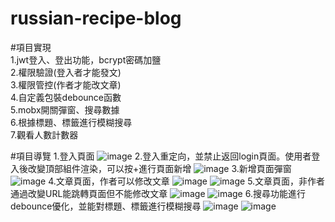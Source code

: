 # russian-recipe-blog
#項目實現  
1.jwt登入、登出功能，bcrypt密碼加鹽  
2.權限驗證(登入者才能發文)  
3.權限管控(作者才能改文章)  
4.自定義包裝debounce函數  
5.mobx開關彈窗、搜尋數據  
6.根據標題、標籤進行模糊搜尋  
7.觀看人數計數器

#項目導覽
1.登入頁面
![image](https://user-images.githubusercontent.com/113624708/213185175-ef806d41-59f4-42e8-82fc-b63d99fddc17.png)
2.登入重定向，並禁止返回login頁面。使用者登入後改變頂部組件渲染，可以按+進行頁面新增
![image](https://user-images.githubusercontent.com/113624708/213185368-18c38140-af8c-4ee3-af68-7ac9a4349268.png)
3.新增頁面彈窗
![image](https://user-images.githubusercontent.com/113624708/213185758-247b6888-8ec8-418f-8975-c4b100df526c.png)
4.文章頁面，作者可以修改文章
![image](https://user-images.githubusercontent.com/113624708/213186006-8eb3525a-c3c1-426e-9959-8e101a5f7fc6.png)
![image](https://user-images.githubusercontent.com/113624708/213186154-c31bc544-4272-491e-a4c3-c8bcc5e5fbe3.png)
5.文章頁面，非作者通過改變URL能跳轉頁面但不能修改文章
![image](https://user-images.githubusercontent.com/113624708/213186262-517b1723-020b-4d67-b4ac-bee5c06dc098.png)
![image](https://user-images.githubusercontent.com/113624708/213188812-07b68326-aa24-4df6-98ba-c9f59e6a51f4.png)
6.搜尋功能進行debounce優化，並能對標題、標籤進行模糊搜尋
![image](https://user-images.githubusercontent.com/113624708/213189414-23a57c86-8a71-4ec7-aecf-ac87abc03a2f.png)
![image](https://user-images.githubusercontent.com/113624708/213189559-37a8bd4a-00b1-4bc8-81f2-6a48f61aef6e.png)




